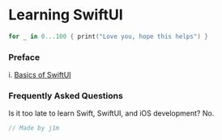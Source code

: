 # Learning SwiftUI
```swift
for _ in 0...100 { print("Love you, hope this helps") } 
```

### Preface
i. [Basics of SwiftUI](https://github.com/JimCampagno/learning-swiftui/blob/main/basics.md)


### Frequently Asked Questions 
Is it too late to learn Swift, SwiftUI, and iOS development? No.


```swift
// Made by j1m
```